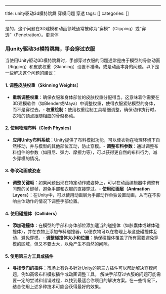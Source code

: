 
--- 
title:  unity驱动3d模特跳舞 穿模问题 穿透 
tags: []
categories: [] 

---


是的，这个问题在3D建模和动画领域通常被称为“穿模”（Clipping）或“穿透”（Penetration）。更具体

### 用unity驱动3d模特跳舞，手会穿过衣服

当使用Unity驱动3D模特跳舞时，手部穿过衣服的问题通常是由于模型的骨骼动画（Rigging）和皮肤权重（Skinning）设置不准确，或是动画本身的问题。以下是一些解决这个问题的建议：

#### 1. 调整皮肤权重（Skinning Weights）
- **重新调整权重**：确保衣服和身体部位的皮肤权重分配得当。这意味着你需要在3D建模软件（如Blender或Maya）中调整权重，使得衣服紧贴模型的身体，而不是穿过去。- **权重绘制**：使用权重绘制工具精细调整，确保动作执行时，衣物的顶点跟随相应的骨骼移动。
#### 2. 使用物理布料（Cloth Physics）
- **应用Unity布料系统**：Unity提供了布料模拟功能，可以使衣物在物理环境下自然移动，并与模型的其他部位互动，防止穿模。- **调整布料参数**：通过调整布料组件的参数（如阻尼、弹力、摩擦力等），可以获得更自然的布料行为，减少穿模的情况。
#### 3. 修改动画或姿态
- **调整关键帧**：如果问题出现在特定动作或姿势上，可以在动画编辑器中调整有问题的关键帧，避免手部和衣服的直接穿过。- **使用动画层（Animation Layers）**：在Unity中，可以使用动画层为手部动作单独设置动画，从而在不影响主体动作的情况下调整手部位置。
#### 4. 使用碰撞体（Colliders）
- **添加碰撞体**：在模型的手部和身体部位添加适当的碰撞体（如胶囊体或球体碰撞体），并在衣物上添加布料碰撞器，以便衣物可以在物理上与这些碰撞体互动，避免穿模。- **调整碰撞体大小和位置**：确保碰撞体覆盖了所有需要避免穿模的区域，但又不要太大，以免产生不自然的间隙。
#### 5. 使用第三方工具或插件
- **寻找专门的插件**：市场上有许多针对Unity的第三方插件可以帮助解决穿模问题，例如高级布料模拟插件或动画调整工具。
解决手部穿过衣服的问题可能需要一定的尝试和错误过程，以找到最适合你项目的解决方案。在一些情况下，结合使用上述多种技术可能会获得最好的效果。
